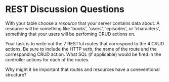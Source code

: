 # REST Discussion Questions

With your table choose a *resource* that your server contains data about. A resource will be something like 'books', 'users', 'episodes', or 'characters', something that your users will be perfoming CRUD actions on.

Your task is to write out the 7 RESTful routes that correspond to the 4 CRUD actions.  Be sure to include the HTTP verb, the name of the route and the corresponding CRUD action.  What SQL (if applicable) would be fired in the controller actions for each of the routes.

Why might it be important that routes and resources have a coneventional structure?
